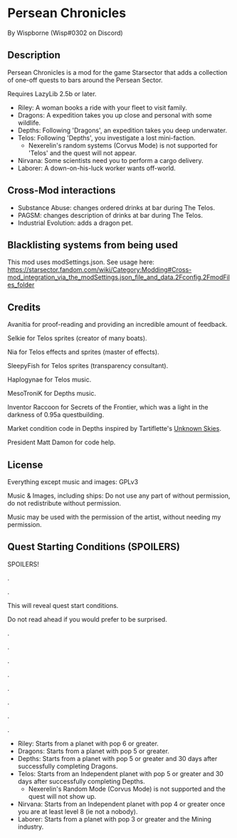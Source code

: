 # Persean Chronicles

By Wispborne (Wisp#0302 on Discord)

## Description

Persean Chronicles is a mod for the game Starsector that adds a collection of one-off quests to bars around the Persean Sector.

Requires LazyLib 2.5b or later.

- Riley: A woman books a ride with your fleet to visit family.
- Dragons: A expedition takes you up close and personal with some wildlife.
- Depths: Following 'Dragons', an expedition takes you deep underwater.
- Telos: Following 'Depths', you investigate a lost mini-faction.
    - Nexerelin's random systems (Corvus Mode) is not supported for 'Telos' and the quest will not appear.
- Nirvana: Some scientists need you to perform a cargo delivery.
- Laborer: A down-on-his-luck worker wants off-world.

## Cross-Mod interactions

- Substance Abuse: changes ordered drinks at bar during The Telos.
- PAGSM: changes description of drinks at bar during The Telos.
- Industrial Evolution: adds a dragon pet.

## Blacklisting systems from being used

This mod uses modSettings.json. See usage
here: <https://starsector.fandom.com/wiki/Category:Modding#Cross-mod_integration_via_the_modSettings.json_file_and_data.2Fconfig.2FmodFiles_folder>

## Credits

Avanitia for proof-reading and providing an incredible amount of feedback.

Selkie for Telos sprites (creator of many boats).

Nia for Telos effects and sprites (master of effects).

SleepyFish for Telos sprites (transparency consultant).

Haplogynae for Telos music.

MesoTroniK for Depths music.

Inventor Raccoon for Secrets of the Frontier, which was a light in the darkness of 0.95a questbuilding.

Market condition code in Depths inspired by Tartiflette's [Unknown Skies](https://fractalsoftworks.com/forum/index.php?topic=12041.0).

President Matt Damon for code help.

## License

Everything except music and images: GPLv3

Music & Images, including ships: Do not use any part of without permission, do not redistribute without permission.

Music may be used with the permission of the artist, without needing my permission.

## Quest Starting Conditions (SPOILERS)

SPOILERS!

.

.

This will reveal quest start conditions.

Do not read ahead if you would prefer to be surprised.

.

.

.

.

.

.

.

.

- Riley: Starts from a planet with pop 6 or greater.
- Dragons: Starts from a planet with pop 5 or greater.
- Depths: Starts from a planet with pop 5 or greater and 30 days after successfully completing Dragons.
- Telos: Starts from an Independent planet with pop 5 or greater and 30 days after successfully completing Depths.
  - Nexerelin's Random Mode (Corvus Mode) is not supported and the quest will not show up.
- Nirvana: Starts from an Independent planet with pop 4 or greater once you are at least level 8 (ie not a nobody).
- Laborer: Starts from a planet with pop 3 or greater and the Mining industry.